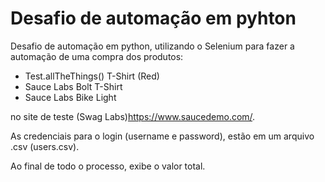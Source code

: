 # Desafio de automação em pyhton

Desafio de automação em python, utilizando o Selenium para fazer a automação de uma compra dos produtos:

* Test.allTheThings() T-Shirt (Red)
* Sauce Labs Bolt T-Shirt
* Sauce Labs Bike Light

no site de teste (Swag Labs)<https://www.saucedemo.com/>.

As credenciais para o login (username e password), estão em um arquivo .csv (users.csv).

Ao final de todo o processo, exibe o valor total.
